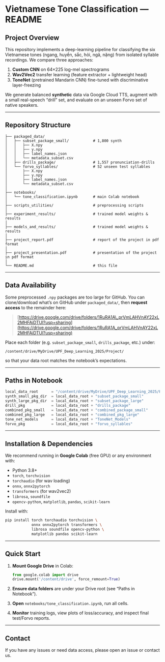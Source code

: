 # Vietnamese Tone Classification — README

## Project Overview

This repository implements a deep-learning pipeline for classifying the six Vietnamese tones (ngang, huyền, sắc, hỏi, ngã, nặng) from isolated syllable recordings. We compare three approaches:

1. **Custom CNN** on 64×225 log-mel spectrograms
2. **Wav2Vec2** transfer learning (feature extractor + lightweight head)
3. **ToneNet** (pretrained Mandarin CNN) fine-tuned with discriminative layer-freezing

We generate balanced **synthetic** data via Google Cloud TTS, augment with a small real-speech “drill” set, and evaluate on an unseen Forvo set of native speakers.

---

## Repository Structure

```
├── packaged_data/  
│   ├── subset_package_small/           # 1,800 synth
│   │   ├── X.npy  
│   │   ├── y.npy  
│   │   ├── label_names.json  
│   │   └── metadata_subset.csv  
│   ├── drills_package/                 # 1,557 pronunciation-drills  
│   └── forvo_syllables/                # 52 unseen test syllables  
│       ├── X.npy  
│       ├── y.npy  
│       ├── label_names.json  
│       └── metadata_subset.csv  
│  
├── notebooks/  
│   └── tone_classification.ipynb       # main Colab notebook  
│  
├── scripts_utilities/                  # preprocessing scripts  
│  
├── experiment_results/                 # trained model weights & results  
│  
├── models_and_results/ 				# trained model weights & results  
│
├── project_report.pdf					# report of the project in pdf format  
│
├── project_presentation.pdf			# presentation of the project in pdf format  
│ 
└── README.md                           # this file  
```

---

## Data Availability

Some preprocessed `.npy` packages are too large for GitHub. You can clone/download what’s on GitHub under `packaged_data/`, then **request access** to the remainder here:

> [https://drive.google.com/drive/folders/1RuRA1A\_prVmLAHVnAY22xL2MHFAiDTUl?usp=sharing](https://drive.google.com/drive/folders/1RuRA1A_prVmLAHVnAY22xL2MHFAiDTUl?usp=sharing)

Place each folder (e.g. `subset_package_small`, `drills_package`, etc.) under:

```
/content/drive/MyDrive/UPF_Deep_Learning_2025/Project/
```

so that your data root matches the notebook’s expectations.

---

## Paths in Notebook

```python
local_data_root      = "/content/drive/MyDrive/UPF_Deep_Learning_2025/Project/"
synth_small_pkg_dir  = local_data_root + "subset_package_small"
synth_large_pkg_dir  = local_data_root + "subset_package_large"
drill_pkg            = local_data_root + "drills_package"
combined_pkg_small   = local_data_root + "combined_package_small"
combined_pkg_large   = local_data_root + "combined_pkg_large"
tone_net_models      = local_data_root + "ToneNet_Models"
forvo_pkg            = local_data_root + "forvo_syllables"
```

---

## Installation & Dependencies

We recommend running in **Google Colab** (free GPU) or any environment with:

* Python 3.8+
* `torch`, `torchvision`
* `torchaudio` (for wav loading)
* `onnx`, `onnx2pytorch`
* `transformers` (for wav2vec2)
* `librosa`, `soundfile`
* `opencv-python`, `matplotlib`, `pandas`, `scikit-learn`

Install with:

```bash
pip install torch torchaudio torchvision \
            onnx onnx2pytorch transformers \
            librosa soundfile opencv-python \
            matplotlib pandas scikit-learn
```

---

## Quick Start

1. **Mount Google Drive** in Colab:

   ```python
   from google.colab import drive
   drive.mount('/content/drive', force_remount=True)
   ```

2. **Ensure data folders** are under your Drive root (see “Paths in Notebook”).

3. **Open** `notebooks/tone_classification.ipynb`, run all cells.

4. **Monitor** training logs, view plots of loss/accuracy, and inspect final test/Forvo reports.

---

## Contact

If you have any issues or need data access, please open an issue or contact us.
